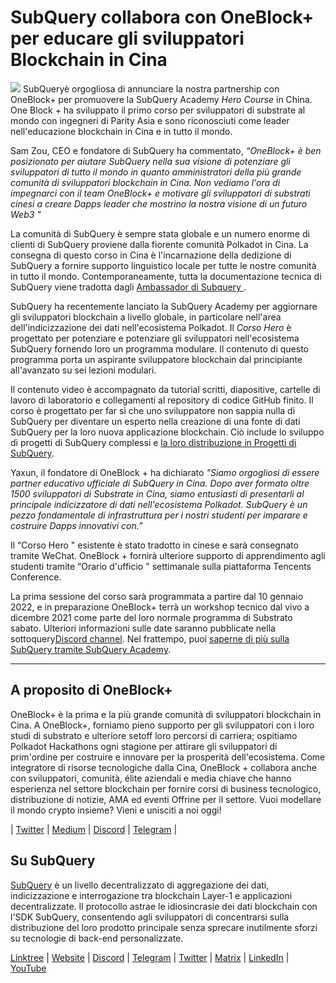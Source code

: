 # SubQuery collabora con OneBlock+ per educare gli sviluppatori Blockchain in Cina

![](https://miro.medium.com/max/700/1*c1X5h-MEHHwjeqczDKvvCQ.png) SubQueryè orgogliosa di annunciare la nostra partnership con OneBlock+ per promuovere la SubQuery Academy  _Hero Course_  in China. One Block + ha sviluppato il primo corso per sviluppatori di substrate al mondo con ingegneri di Parity Asia e sono riconosciuti come leader nell'educazione blockchain in Cina e in tutto il mondo.

Sam Zou, CEO e fondatore di SubQuery ha commentato, _“OneBlock+ è ben posizionato per aiutare SubQuery nella sua visione di potenziare gli sviluppatori di tutto il mondo in quanto amministratori della più grande comunità di sviluppatori blockchain in Cina. Non vediamo l'ora di impegnarci con il team OneBlock+ e motivare gli sviluppatori di substrati cinesi a creare Dapps leader che mostrino la nostra visione di un futuro Web3 "_

La comunità di SubQuery è sempre stata globale e un numero enorme di clienti di SubQuery proviene dalla fiorente comunità Polkadot in Cina. La consegna di questo corso in Cina è l'incarnazione della dedizione di SubQuery a fornire supporto linguistico locale per tutte le nostre comunità in tutto il mondo. Contemporaneamente, tutta la documentazione tecnica di SubQuery viene tradotta dagli [Ambassador di Subquery ](https://subquery.medium.com/introducing-the-subquery-ambassador-program-aa82613ab804).

SubQuery ha recentemente lanciato la SubQuery Academy per aggiornare gli sviluppatori blockchain a livello globale, in particolare nell'area dell'indicizzazione dei dati nell'ecosistema Polkadot. Il _Corso Hero_ è progettato per potenziare e potenziare gli sviluppatori nell'ecosistema SubQuery fornendo loro un programma modulare. Il contenuto di questo programma porta un aspirante sviluppatore blockchain dal principiante all'avanzato su sei lezioni modulari.

Il contenuto video è accompagnato da tutorial scritti, diapositive, cartelle di lavoro di laboratorio e collegamenti al repository di codice GitHub finito. Il corso è progettato per far sì che uno sviluppatore non sappia nulla di SubQuery per diventare un esperto nella creazione di una fonte di dati SubQuery per la loro nuova applicazione blockchain. Ciò include lo sviluppo di progetti di SubQuery complessi e [ la loro distribuzione in Progetti di SubQuery](https://project.subquery.network/).

Yaxun, il fondatore di OneBlock + ha dichiarato _"Siamo orgogliosi di essere partner educativo ufficiale di SubQuery in Cina. Dopo aver formato oltre 1500 sviluppatori di Substrate in Cina, siamo entusiasti di presentarli al principale indicizzatore di dati nell'ecosistema Polkadot. SubQuery è un pezzo fondamentale di infrastruttura per i nostri studenti per imparare e costruire Dapps innovativi con.”_

Il “Corso Hero " esistente è stato tradotto in cinese e sarà consegnato tramite WeChat. OneBlock + fornirà ulteriore supporto di apprendimento agli studenti tramite “Orario d'ufficio " settimanale sulla piattaforma Tencents Conference.

La prima sessione del corso sarà programmata a partire dal 10 gennaio 2022, e in preparazione OneBlock+ terrà un workshop tecnico dal vivo a dicembre 2021 come parte del loro normale programma di Substrato sabato. Ulteriori informazioni sulle date saranno pubblicate nella sottoquery[Discord channel](https://discord.com/invite/78zg8aBSMG). Nel frattempo, puoi [saperne di più sulla SubQuery tramite SubQuery Academy](https://subquery.coassemble.com/unlock/dOKZW6O#/).

---

## A proposito di OneBlock+

OneBlock+ è la prima e la più grande comunità di sviluppatori blockchain in Cina. A OneBlock+, forniamo pieno supporto per gli sviluppatori con i loro studi di substrato e ulteriore setoff loro percorsi di carriera; ospitiamo Polkadot Hackathons ogni stagione per attirare gli sviluppatori di prim'ordine per costruire e innovare per la prosperità dell'ecosistema. Come integratore di risorse tecnologiche dalla Cina, OneBlock + collabora anche con sviluppatori, comunità, élite aziendali e media chiave che hanno esperienza nel settore blockchain per fornire corsi di business tecnologico, distribuzione di notizie, AMA ed eventi Offrine per il settore. Vuoi modellare il mondo crypto insieme? Vieni e unisciti a noi oggi!

|  [Twitter](https://mobile.twitter.com/oneblock_)  |  [Medium](https://medium.com/@OneBlockplus?p=5a6193755f9b) |  [Discord](https://discord.gg/5aWx6Rch)  |  [Telegram](https://t.me/oneblock_dev)  |

## Su SubQuery

[SubQuery](https://subquery.network/) è un livello decentralizzato di aggregazione dei dati, indicizzazione e interrogazione tra blockchain Layer-1 e applicazioni decentralizzate. Il protocollo astrae le idiosincrasie dei dati blockchain con l'SDK SubQuery, consentendo agli sviluppatori di concentrarsi sulla distribuzione del loro prodotto principale senza sprecare inutilmente sforzi su tecnologie di back-end personalizzate.

​​[Linktree](https://linktr.ee/subquerynetwork)  |  [Website](https://subquery.network/)  |  [Discord](https://discord.com/invite/78zg8aBSMG)  |  [Telegram](https://t.me/subquerynetwork)  |  [Twitter](https://twitter.com/subquerynetwork)  |  [Matrix](https://matrix.to/#/#subquery:matrix.org)  |  [LinkedIn](https://www.linkedin.com/company/subquery)  |  [YouTube](https://www.youtube.com/channel/UCi1a6NUUjegcLHDFLr7CqLw)
